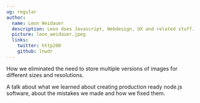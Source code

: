 ```yaml
---
ug: regular
author:
  name: Leon Weidauer
  description: Leon does Javascript, Webdesign, UX and related stuff.
  picture: leon_weidauer.jpeg
  links:
    twitter: http200
    github: lnwdr
---
```

How we eliminated the need to store multiple versions of images for different sizes and resolutions.

A talk about what we learned about creating production ready node.js software, about the mistakes we made and how we fixed them.
